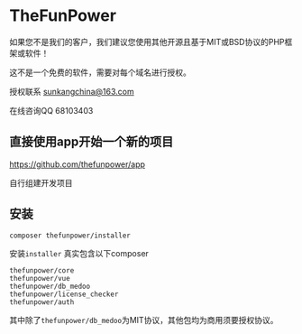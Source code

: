 # TheFunPower

如果您不是我们的客户，我们建议您使用其他开源且基于MIT或BSD协议的PHP框架或软件！

这不是一个免费的软件，需要对每个域名进行授权。

授权联系  sunkangchina@163.com 

在线咨询QQ 68103403


## 直接使用app开始一个新的项目

https://github.com/thefunpower/app

自行组建开发项目


## 安装
~~~
composer thefunpower/installer 
~~~

安装`installer`
真实包含以下composer

~~~
thefunpower/core 
thefunpower/vue 
thefunpower/db_medoo 
thefunpower/license_checker 
thefunpower/auth 
~~~

其中除了`thefunpower/db_medoo`为MIT协议，其他包均为商用须要授权协议。






